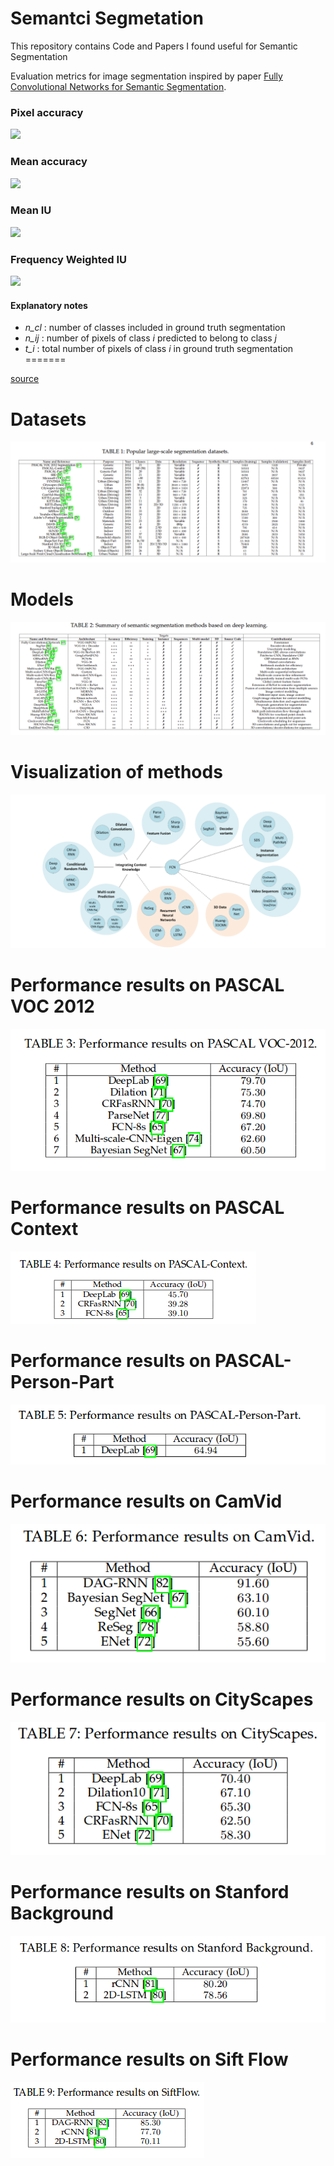 # Semantci Segmetation
This repository contains Code and Papers I found useful for Semantic Segmentation

Evaluation metrics for image segmentation inspired by paper [Fully Convolutional Networks for Semantic Segmentation](http://arxiv.org/abs/1411.4038).

### Pixel accuracy
<img src="http://i.imgur.com/dJTYzEu.png?1" />

### Mean accuracy
<img src="http://i.imgur.com/Ldz3wXu.png?1" />

### Mean IU
<img src="http://i.imgur.com/nOvJZXw.png?1" />

### Frequency Weighted IU
<img src="http://i.imgur.com/wx9YnI5.png?1" />

#### Explanatory notes
* *n_cl* : number of classes included in ground truth segmentation
* *n_ij* : number of pixels of class *i* predicted to belong to class *j*
* *t_i*  : total number of pixels of class *i* in ground truth segmentation
=======

[source](https://www.google.co.in/url?sa=t&rct=j&q=&esrc=s&source=web&cd=1&cad=rja&uact=8&ved=0ahUKEwjt77bNsunXAhXEsI8KHaxuAdEQFggtMAA&url=https%3A%2F%2Fgithub.com%2Fmartinkersner%2Fpy_img_seg_eval&usg=AOvVaw11tZADdItdLzahmUs16UFU)

# Datasets
![Datsets](Images/Datasets.png)

# Models
![Models](Images/Models.png)

# Visualization of methods
![Visualization](Images/Visualization.png)

# Performance results on PASCAL VOC 2012
![](Images/PASCAL_VOC12.png)

# Performance results on PASCAL Context
![](Images/PASCAL_CONTEXT.png)

# Performance results on PASCAL-Person-Part
![](Images/PASCAL_PERSON_PART.png)

# Performance results on CamVid
![](Images/CamVid.png)

# Performance results on CityScapes
![](Images/CityScapes.png)

# Performance results on Stanford Background
![](Images/Stanford.png)

# Performance results on Sift Flow
![](Images/SiftFlow.png)
